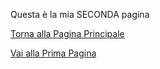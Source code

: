Questa è la mia SECONDA pagina


[Torna alla Pagina Principale](README.md)

[Vai alla Prima Pagina](pag_1.md)
